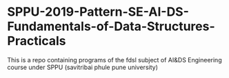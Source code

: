 # SPPU-2019-Pattern-SE-AI-DS-Fundamentals-of-Data-Structures-Practicals
This is a repo containing programs of the fdsl subject of AI&DS Engineering course under SPPU (savitribai phule pune university)
